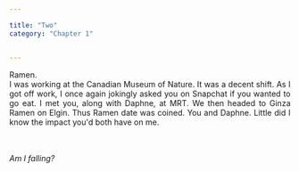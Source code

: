 ```yaml
---

title: "Two"
category: "Chapter 1"


---
```

<style>
body {
text-align: justify}
</style>

Ramen. 
<br>
I was working at the Canadian Museum of Nature.  It was a decent shift. As I got off work, I once again jokingly asked you on Snapchat if you wanted to go eat. I met you, along with Daphne, at MRT. We then headed to Ginza Ramen on Elgin. Thus Ramen date was coined. You and Daphne. Little did I know the impact you'd both have on me.

<br><br>
*Am I falling?*
